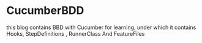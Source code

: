 # CucumberBDD
this blog contains BBD with Cucumber for learning, under which it contains Hooks, StepDefinitions , RunnerClass And FeatureFiles
